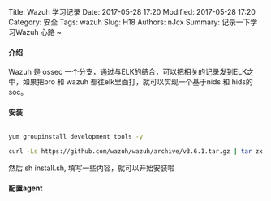 Title: Wazuh 学习记录
Date: 2017-05-28 17:20
Modified: 2017-05-28 17:20
Category: 安全
Tags: wazuh
Slug: H18
Authors: nJcx
Summary: 记录一下学习Wazuh 心路 ~

#### 介绍
Wazuh 是 ossec 一个分支，通过与ELK的结合，可以把相关的记录发到ELK之中，如果把bro 和 wazuh 都往elk里面打，就可以实现一个基于nids 和 hids的 soc。
#### 安装


```bash

yum groupinstall development tools -y

curl -Ls https://github.com/wazuh/wazuh/archive/v3.6.1.tar.gz | tar zx

```

然后 sh install.sh, 填写一些内容，就可以开始安装啦

#### 配置agent


